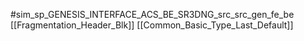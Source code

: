 #sim_sp_GENESIS_INTERFACE_ACS_BE_SR3DNG_src_src_gen_fe_be
[[Fragmentation_Header_Blk]]
[[Common_Basic_Type_Last_Default]]
